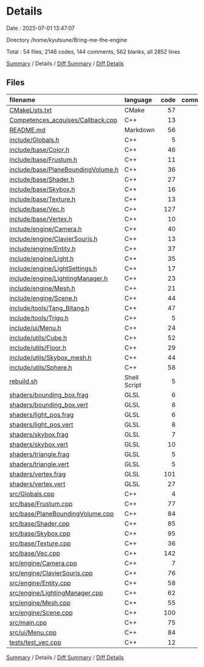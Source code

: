 # Details

Date : 2025-07-01 13:47:07

Directory /home/kyutsune/Bring-me-the-engine

Total : 54 files,  2146 codes, 144 comments, 562 blanks, all 2852 lines

[Summary](results.md) / Details / [Diff Summary](diff.md) / [Diff Details](diff-details.md)

## Files
| filename | language | code | comment | blank | total |
| :--- | :--- | ---: | ---: | ---: | ---: |
| [CMakeLists.txt](/CMakeLists.txt) | CMake | 57 | 0 | 16 | 73 |
| [Competences\_acquises/Callback.cpp](/Competences_acquises/Callback.cpp) | C++ | 13 | 9 | 7 | 29 |
| [README.md](/README.md) | Markdown | 56 | 0 | 6 | 62 |
| [include/Globals.h](/include/Globals.h) | C++ | 5 | 3 | 2 | 10 |
| [include/base/Color.h](/include/base/Color.h) | C++ | 46 | 0 | 6 | 52 |
| [include/base/Frustum.h](/include/base/Frustum.h) | C++ | 11 | 3 | 3 | 17 |
| [include/base/PlaneBoundingVolume.h](/include/base/PlaneBoundingVolume.h) | C++ | 36 | 2 | 11 | 49 |
| [include/base/Shader.h](/include/base/Shader.h) | C++ | 27 | 1 | 9 | 37 |
| [include/base/Skybox.h](/include/base/Skybox.h) | C++ | 16 | 0 | 5 | 21 |
| [include/base/Texture.h](/include/base/Texture.h) | C++ | 13 | 0 | 3 | 16 |
| [include/base/Vec.h](/include/base/Vec.h) | C++ | 127 | 3 | 36 | 166 |
| [include/base/Vertex.h](/include/base/Vertex.h) | C++ | 10 | 0 | 2 | 12 |
| [include/engine/Camera.h](/include/engine/Camera.h) | C++ | 40 | 0 | 8 | 48 |
| [include/engine/ClavierSouris.h](/include/engine/ClavierSouris.h) | C++ | 13 | 3 | 4 | 20 |
| [include/engine/Entity.h](/include/engine/Entity.h) | C++ | 37 | 3 | 12 | 52 |
| [include/engine/Light.h](/include/engine/Light.h) | C++ | 35 | 2 | 5 | 42 |
| [include/engine/LightSettings.h](/include/engine/LightSettings.h) | C++ | 17 | 1 | 5 | 23 |
| [include/engine/LightingManager.h](/include/engine/LightingManager.h) | C++ | 23 | 5 | 10 | 38 |
| [include/engine/Mesh.h](/include/engine/Mesh.h) | C++ | 21 | 1 | 8 | 30 |
| [include/engine/Scene.h](/include/engine/Scene.h) | C++ | 44 | 3 | 12 | 59 |
| [include/tools/Tang\_Bitang.h](/include/tools/Tang_Bitang.h) | C++ | 47 | 3 | 12 | 62 |
| [include/tools/Trigo.h](/include/tools/Trigo.h) | C++ | 5 | 0 | 1 | 6 |
| [include/ui/Menu.h](/include/ui/Menu.h) | C++ | 24 | 2 | 7 | 33 |
| [include/utils/Cube.h](/include/utils/Cube.h) | C++ | 52 | 6 | 12 | 70 |
| [include/utils/Floor.h](/include/utils/Floor.h) | C++ | 29 | 0 | 6 | 35 |
| [include/utils/Skybox\_mesh.h](/include/utils/Skybox_mesh.h) | C++ | 44 | 1 | 9 | 54 |
| [include/utils/Sphere.h](/include/utils/Sphere.h) | C++ | 58 | 1 | 12 | 71 |
| [rebuild.sh](/rebuild.sh) | Shell Script | 5 | 1 | 1 | 7 |
| [shaders/bounding\_box.frag](/shaders/bounding_box.frag) | GLSL | 6 | 0 | 3 | 9 |
| [shaders/bounding\_box.vert](/shaders/bounding_box.vert) | GLSL | 8 | 0 | 2 | 10 |
| [shaders/light\_pos.frag](/shaders/light_pos.frag) | GLSL | 6 | 0 | 0 | 6 |
| [shaders/light\_pos.vert](/shaders/light_pos.vert) | GLSL | 8 | 0 | 0 | 8 |
| [shaders/skybox.frag](/shaders/skybox.frag) | GLSL | 7 | 0 | 2 | 9 |
| [shaders/skybox.vert](/shaders/skybox.vert) | GLSL | 10 | 0 | 3 | 13 |
| [shaders/triangle.frag](/shaders/triangle.frag) | GLSL | 5 | 0 | 1 | 6 |
| [shaders/triangle.vert](/shaders/triangle.vert) | GLSL | 5 | 0 | 1 | 6 |
| [shaders/vertex.frag](/shaders/vertex.frag) | GLSL | 101 | 17 | 36 | 154 |
| [shaders/vertex.vert](/shaders/vertex.vert) | GLSL | 27 | 0 | 8 | 35 |
| [src/Globals.cpp](/src/Globals.cpp) | C++ | 4 | 0 | 0 | 4 |
| [src/base/Frustum.cpp](/src/base/Frustum.cpp) | C++ | 77 | 12 | 25 | 114 |
| [src/base/PlaneBoundingVolume.cpp](/src/base/PlaneBoundingVolume.cpp) | C++ | 84 | 1 | 15 | 100 |
| [src/base/Shader.cpp](/src/base/Shader.cpp) | C++ | 85 | 0 | 22 | 107 |
| [src/base/Skybox.cpp](/src/base/Skybox.cpp) | C++ | 95 | 0 | 23 | 118 |
| [src/base/Texture.cpp](/src/base/Texture.cpp) | C++ | 36 | 3 | 10 | 49 |
| [src/base/Vec.cpp](/src/base/Vec.cpp) | C++ | 142 | 3 | 30 | 175 |
| [src/engine/Camera.cpp](/src/engine/Camera.cpp) | C++ | 7 | 0 | 2 | 9 |
| [src/engine/ClavierSouris.cpp](/src/engine/ClavierSouris.cpp) | C++ | 76 | 5 | 24 | 105 |
| [src/engine/Entity.cpp](/src/engine/Entity.cpp) | C++ | 58 | 0 | 12 | 70 |
| [src/engine/LightingManager.cpp](/src/engine/LightingManager.cpp) | C++ | 62 | 11 | 22 | 95 |
| [src/engine/Mesh.cpp](/src/engine/Mesh.cpp) | C++ | 55 | 8 | 20 | 83 |
| [src/engine/Scene.cpp](/src/engine/Scene.cpp) | C++ | 100 | 15 | 24 | 139 |
| [src/main.cpp](/src/main.cpp) | C++ | 75 | 11 | 21 | 107 |
| [src/ui/Menu.cpp](/src/ui/Menu.cpp) | C++ | 84 | 5 | 22 | 111 |
| [tests/test\_vec.cpp](/tests/test_vec.cpp) | C++ | 12 | 0 | 4 | 16 |

[Summary](results.md) / Details / [Diff Summary](diff.md) / [Diff Details](diff-details.md)